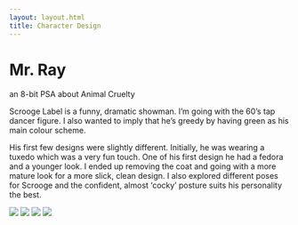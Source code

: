 ```yaml
---
layout: layout.html
title: Character Design
---
```

<div class="left">
               <div class="content">
               <h1>Mr. Ray</h1>
               <p>an 8-bit PSA about Animal Cruelty</p>
               <p>Scrooge Label is a funny, dramatic showman. I’m going with the 60’s tap dancer figure. I also wanted to imply that he’s greedy by having green as his main colour scheme.</p>
               <p>His first few designs were slightly different. Initially, he was wearing a tuxedo which was a very fun touch. One of his first design he had a fedora and a younger look. I ended up removing the coat and going with a more mature look for a more slick, clean design. I also explored different poses for Scrooge and the confident, almost ‘cocky’ posture suits his personality the best. </p>
               </div>  
</div>
<div class="right">
     <img class="projectPhoto" src="../img/SB/sbA.png">
     <img class="projectPhoto" src="../img/SB/sbB.png">
     <img class="projectPhoto" src="../img/SB/sbD.png">
     <img class="projectPhoto" src="../img/SB/sbMinion.png">
</div>

